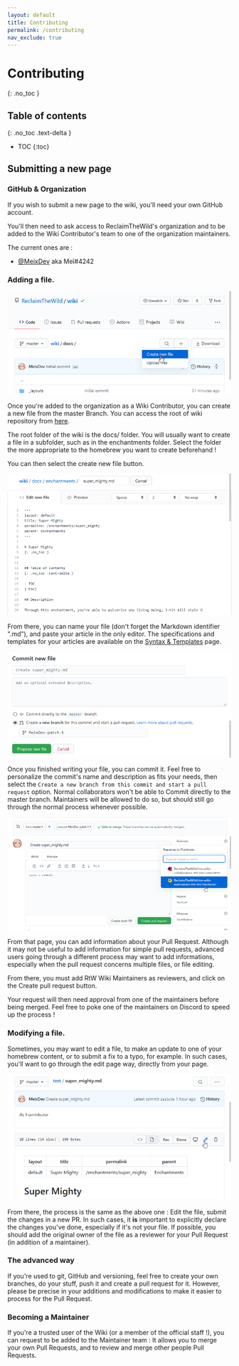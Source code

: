 ```yaml
---
layout: default
title: Contributing
permalink: /contributing
nav_exclude: true
---
```


# Contributing
{: .no_toc }


## Table of contents
{: .no_toc .text-delta }

- TOC
{:toc}

## Submitting a new page

### GitHub & Organization

If you wish to submit a new page to the wiki, you'll need your own GitHub account.

You'll then need to ask access to ReclaimTheWild's organization and to be added to the Wiki Contributor's team to one of the organization maintainers.

The current ones are :

* [@MeixDev](https://github.com/MeixDev) aka Meï#4242

### Adding a file.

![Adding a file screenshot](assets/images/contributing_01.png)

Once you're added to the organization as a Wiki Contributor, you can create a new file from the master Branch. You can access the root of wiki repository from [here](https://github.com/ReclaimTheWild/wiki/).

The root folder of the wiki is the docs/ folder. You will usually want to create a file in a subfolder, such as in the enchantments folder. Select the folder the more appropriate to the homebrew you want to create beforehand !

You can then select the create new file button.

![Creating a file screenshot](assets/images/contributing_02.png)

From there, you can name your file (don't forget the Markdown identifier ".md"), and paste your article in the only editor. The specifications and templates for your articles are available on the [Syntax & Templates](syntax_templates.md) page.

![Commiting to a new branch and create a Pull Request](assets/images/contributing_03.png)

Once you finished writing your file, you can commit it. Feel free to personalize the commit's name and description as fits your needs, then select the `Create a new branch from this commit and start a pull request` option. Normal collaborators won't be able to Commit directly to the master branch. Maintainers will be allowed to do so, but should still go through the normal process whenever possible.

![Selecting Reviewer and Creating Pull Request](assets/images/contributing_04.png)

From that page, you can add information about your Pull Request. Although it may not be useful to add information for simple pull requests, advanced users going through a different process may want to add informations, especially when the pull request concerns multiple files, or file editing.

From there, you must add RtW Wiki Maintainers as reviewers, and click on the Create pull request button.

Your request will then need approval from one of the maintainers before being merged. Feel free to poke one of the maintainers on Discord to speed up the process !

### Modifying a file.

Sometimes, you may want to edit a file, to make an update to one of your homebrew content, or to submit a fix to a typo, for example. In such cases, you'll want to go through the edit page way, directly from your page.

![Edit an existing file](assets/images/contributing_05.png)

From there, the process is the same as the above one : Edit the file, submit the changes in a new PR. In such cases, it **is** important to explicitly declare the changes you've done, especially if it's not your file. If possible, you should add the original owner of the file as a reviewer for your Pull Request (in addition of a maintainer).

### The advanced way

If you're used to git, GitHub and versioning, feel free to create your own branches, do your stuff, push it and create a pull request for it. However, please be precise in your additions and modifications to make it easier  to process for the Pull Request.

### Becoming a Maintainer

If you're a trusted user of the Wiki (or a member of the official staff !), you can request to be added to the Maintainer team : It allows you to merge your own Pull Requests, and to review and merge other people Pull Requests. 